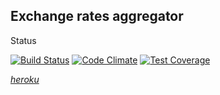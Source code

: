 ## Exchange rates aggregator

Status

[![Build Status](https://travis-ci.org/alx-t/rates_aggregator.svg?branch=refactor-1)](https://travis-ci.org/alx-t/rates_aggregator) [![Code Climate](https://codeclimate.com/github/alx-t/rates_aggregator/badges/gpa.svg)](https://codeclimate.com/github/alx-t/rates_aggregator) [![Test Coverage](https://codeclimate.com/github/alx-t/rates_aggregator/badges/coverage.svg)](https://codeclimate.com/github/alx-t/rates_aggregator)

[*heroku*](https://fathomless-garden-2448.herokuapp.com/)

